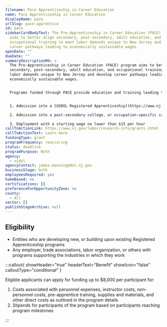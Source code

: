 ```yaml
---
filename: Pace Apprenticeship in Career Education
name: Pace Apprenticeship in Career Education
displayName: pace
urlSlug: pace-apprentice
id: pace
sidebarCardBodyText: The Pre-Apprenticeship in Career Education (PACE) program
  aims to better align secondary, post-secondary, adult education, and
  occupational training to meet labor demands unique to New Jersey and develop
  career pathways leading to economically sustainable wages.
openDate: ""
dueDate: ""
summaryDescriptionMd: >-
  The Pre-Apprenticeship in Career Education (PACE) program aims to better align
  secondary, post-secondary, adult education, and occupational training to meet
  labor demands unique to New Jersey and develop career pathways leading to
  economically sustainable wages.


  Programs funded through PACE provide education and training leading to one of the following outcomes:


  1. Admission into a [USDOL Registered Apprenticeship](https://www.nj.gov/labor/career-services/apprenticeship/findaprogram.shtml) program

  2. Admission into a post-secondary college, or occupation-specific career training

  3. Employment with a starting wage no lower than $15 per hour
callToActionLink: https://www.nj.gov/labor/research-info/grants.shtml
callToActionText: Learn more
fundingType: grant
programFrequency: reoccuring
status: deadline
programPurpose: Both
agency:
  - njdol
agencyContact: james.manning@dol.nj.gov
businessStage: both
employeesRequired: yes
homeBased: no
certifications: []
preferenceForOpportunityZone: no
county:
  - All
sector: []
publishStageArchive: null
---
```

## Eligibility

* Entities who are developing new, or building upon existing Registered Apprenticeship programs
* Any employer, trade associations, labor organization, or others with programs supporting the industries in which they work

:::callout{ showHeader="true" headerText="Benefit" showIcon="false" calloutType="conditional" }

Eligible applicants can apply for funding up to $8,000 per participant for:

1. Costs associated with personnel expenses, instructor costs, non-personnel costs, pre-apprentice training, supplies and materials, and other direct costs as outlined in the program details
2. Stipends for participants of the program based on participants reaching program milestones

:::